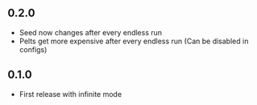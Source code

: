 ## 0.2.0
- Seed now changes after every endless run
- Pelts get more expensive after every endless run (Can be disabled in configs)

## 0.1.0
- First release with infinite mode